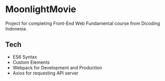 # MoonlightMovie

Project for completing Front-End Web Fundamental course from Dicoding Indonesia.

## Tech

- ES6 Syntax
- Custom Elements
- Webpack for Development and Production
- Axios for requesting API server
